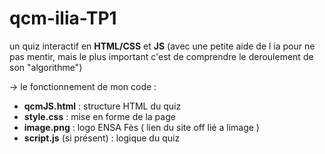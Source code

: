 # qcm-ilia-TP1
un quiz interactif en **HTML/CSS** et **JS** (avec une petite aide de l ia pour ne pas mentir, mais le plus important c'est de comprendre le deroulement de son "algorithme") 

-> le fonctionnement de mon code :
- **qcmJS.html** : structure HTML du quiz  
- **style.css** : mise en forme de la page  
- **image.png** : logo ENSA Fès ( lien du site off lié a limage )   
- **script.js** (si présent) : logique du quiz

